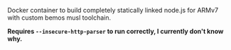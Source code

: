 Docker container to build completely statically linked node.js for ARMv7 with custom bemos musl toolchain.

**Requires `--insecure-http-parser` to run correctly, I currently don't know why.**